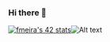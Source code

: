 ### Hi there 👋
[![fmeira's 42 stats](https://badge42.vercel.app/api/v2/claiezphk00400fmh284yvtph/stats?cursusId=21&coalitionId=112)](https://github.com/JaeSeoKim/badge42)![Alt text](https://spotify-recently-played-readme.vercel.app/api?user=11131131337)
<!--
**coderMeira/coderMeira** is a ✨ _special_ ✨ repository because its `README.md` (this file) appears on your GitHub profile.

Here are some ideas to get you started:

- 🔭 I’m currently working on ...
- 🌱 I’m currently learning ...
- 👯 I’m looking to collaborate on ...
- 🤔 I’m looking for help with ...
- 💬 Ask me about ...
- 📫 How to reach me: ...
- 😄 Pronouns: ...
- ⚡ Fun fact: ...
-->
